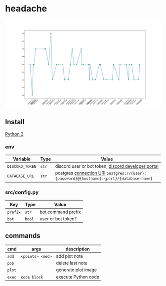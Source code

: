 # headache

![image](flask/plot.png)

## Install

[Python 3](https://python.org/)  

### env

|       Variable       |  Type  |                                        Value
|----------------------|--------|----------------------------------------------------------------------------------------------|
|`DISCORD_TOKEN`       | `str`  | discord user or bot token, [discord developer portal](https://discord.com/developers)        |
| `DATABASE_URL`       | `str`  | postgres [connection URI](https://www.postgresql.org/docs/current/libpq-connect.html#LIBPQ-CONNSTRING) `postgres://{user}:{password}@{hostname}:{port}/{database-name}` |

### src/config.py

|     Key      |  Type  |                         Value                              |
|--------------|--------|------------------------------------------------------------|
| `prefix`     | `str`  | bot command prefix                                         |
| `bot`        | `bool` | user or bot token?                                         |

## commands

|   cmd     |                  args                     |         description            |
|-----------|-------------------------------------------|--------------------------------|
| `add`     | `<points> <med>`                          | add plot note                  |
| `pop`     |                                           | delete last note               |
| `plot`    |                                           | generate plot image            |
| `exec`    | `code block`                              | execute Python code            |